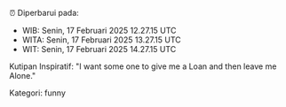 ⏰ Diperbarui pada:
- WIB: Senin, 17 Februari 2025 12.27.15 UTC
- WITA: Senin, 17 Februari 2025 13.27.15 UTC
- WIT: Senin, 17 Februari 2025 14.27.15 UTC

Kutipan Inspiratif:
"I want some one to give me a Loan and then leave me Alone."


Kategori: funny

